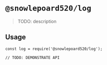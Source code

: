 # `@snowlepoard520/log`

> TODO: description

## Usage

```
const log = require('@snowlepoard520/log');

// TODO: DEMONSTRATE API
```
